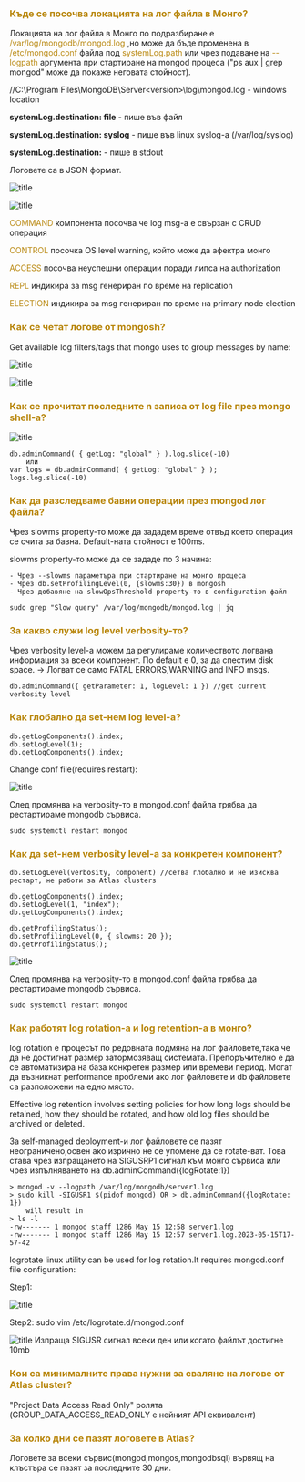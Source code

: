 ### <span style="color:darkgoldenrod"> Къде се посочва локацията на лог файлa в Монго?
Локацията на лог файла в Монго по подразбиране е <span style="color:darkgoldenrod">/var/log/mongodb/mongod.log</span> ,но може
да бъде променена в <span style="color:darkgoldenrod">/etc/mongod.conf</span> файла под <span style="color:darkgoldenrod">systemLog.path</span> или 
чрез подаване на <span style="color:darkgoldenrod">--logpath</span> аргумента при стартиране на mongod процеса ("ps aux | grep mongod" може да покаже неговата стойност).

//C:\Program Files\MongoDB\Server\<version>\log\mongod.log - windows location

**systemLog.destination: file** - пише във файл

**systemLog.destination: syslog** - пише във linux syslog-a (/var/log/syslog)

**systemLog.destination:** - пише в stdout

Логовете са в JSON формат.

![title](./resources/locateLogFiles.png)

![title](./resources/logMessage.png)

<span style="color:darkgoldenrod">COMMAND</span> компонента посочва че log msg-a е свързан с CRUD операция

<span style="color:darkgoldenrod">CONTROL</span> посочка OS level warning, който може да афектра монго

<span style="color:darkgoldenrod">ACCESS</span> посочва неуспешни операции поради липса на authorization

<span style="color:darkgoldenrod">REPL</span> индикира за msg генериран по време на replication

<span style="color:darkgoldenrod">ELECTION</span> индикира за msg генериран по време на primary node election

### <span style="color:darkgoldenrod"> Как се четат логове от mongosh?
Get available log filters/tags that mongo uses to group messages by name:

![title](./resources/getAvailableLogFilters.png)

![title](./resources/readingLogsFromMongoShell.png)

### <span style="color:darkgoldenrod"> Как се прочитат последните n записа от log file през mongo shell-a?
![title](./resources/getLast5RecordsFromGlobalLogFilter.png)

    db.adminCommand( { getLog: "global" } ).log.slice(-10)
        или
    var logs = db.adminCommand( { getLog: "global" } );
    logs.log.slice(-10)

### <span style="color:darkgoldenrod"> Как да разследваме бавни операции през mongod лог файла?
Чрез slowms property-то може да зададем време отвъд което операция се счита за бавна. Default-ната стойност е 100ms.

slowms property-то може да се зададе по 3 начина:

    - Чрез --slowms параметъра при стартиране на монго процеса
    - Чрез db.setProfilingLevel(0, {slowms:30}) в mongosh
    - Чрез добавяне на slowOpsThreshold property-то в configuration файл

    sudo grep "Slow query" /var/log/mongodb/mongod.log | jq

### <span style="color:darkgoldenrod"> За какво служи log level verbosity-то?
Чрез verbosity level-a можем да регулираме количеството логвана информация за всеки компонент.
По default е 0, за да спестим disk space. -> Логват се само FATAL ERRORS,WARNING and INFO msgs.

    db.adminCommand({ getParameter: 1, logLevel: 1 }) //get current verbosity level

### <span style="color:darkgoldenrod"> Как глобално да set-нем log level-a?

    db.getLogComponents().index;
    db.setLogLevel(1);
    db.getLogComponents().index;

Change conf file(requires restart):

![title](./resources/globalVerbosityLevel.png)

След промянва на verbosity-то в mongod.conf файла трябва да рестартираме mongodb сървиса.

    sudo systemctl restart mongod

### <span style="color:darkgoldenrod"> Как да set-нем verbosity level-a за конкретен компонент?

    db.setLogLevel(verbosity, component) //сетва глобално и не изисква рестарт, не работи за Atlas clusters
    
    db.getLogComponents().index;
    db.setLogLevel(1, "index");
    db.getLogComponents().index;

    db.getProfilingStatus();
    db.setProfilingLevel(0, { slowms: 20 });
    db.getProfilingStatus();

![title](./resources/ComponentSpecificVerbosityLevel.png)

След промянва на verbosity-то в mongod.conf файла трябва да рестартираме mongodb сървиса.

    sudo systemctl restart mongod

### <span style="color:darkgoldenrod"> Как работят log rotation-a и log retention-a в монго?
log rotation e процесът по редовната подмяна на лог файловете,така че да не достигнат размер затормозяващ системата.
Препоръчително е да се автоматизира на база конкретен размер или времеви период.
Могат да възникнат performance проблеми ако лог файловете и db файловете са разположени на едно място.

Effective log retention involves setting policies for how long logs should be retained, how they should be rotated, and how old log files should be archived or deleted.

За self-managed deployment-и лог файловете се пазят неограничено,освен ако изрично не се упомене да се rotate-ват.
Това става чрез изпращането на SIGUSRР1 сигнал към монго сървиса или чрез изпълняването на db.adminCommand({logRotate:1})

    > mongod -v --logpath /var/log/mongodb/server1.log
    > sudo kill -SIGUSR1 $(pidof mongod) OR > db.adminCommand({logRotate: 1})
        will result in 
    > ls -l
    -rw------- 1 mongod staff 1286 May 15 12:58 server1.log
    -rw------- 1 mongod staff 1286 May 15 12:57 server1.log.2023-05-15T17-57-42

logrotate linux utility can be used for log rotation.It requires mongod.conf file configuration:

Step1:

![title](./resources/logRotateConfigSetup.png)

Step2:
sudo vim /etc/logrotate.d/mongod.conf

![title](./resources/logrorateLinuxUtilityConf.png)
Изпраща SIGUSR сигнал всеки ден или когато файлът достигне 10mb

### <span style="color:darkgoldenrod"> Кои са минималните права нужни за сваляне на логове от Atlas cluster?
"Project Data Access Read Only" ролята (GROUP_DATA_ACCESS_READ_ONLY е нейният API еквивалент)

### <span style="color:darkgoldenrod"> За колко дни се пазят логовете в Atlas?
Логовете за всеки сървис(mongod,mongos,mongodbsql) вървящ на клъстъра се пазят за последните 30 дни.


